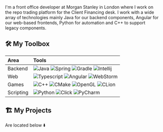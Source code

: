 
I'm a front office developer at Morgan Stanley in London where I work on the repo trading platform for the Client Financing desk. I work with a wide array of technologies mainly Java for our backend components, Angular for our web-based frontends, Python for automation and C++ to support legacy components.

## 🛠️ My Toolbox

| Area    | Tools |
|:--------|:------|
| Backend | ![Java](https://img.shields.io/badge/Java-1b1f25?style=for-the-badge&logo=java&logoColor=white) ![Spring](https://img.shields.io/badge/Spring-1b1f25?style=for-the-badge&logo=spring&logoColor=white) ![Gradle](https://img.shields.io/badge/gradle-1b1f25?style=for-the-badge&logo=gradle&logoColor=white) ![Intellij](https://img.shields.io/badge/IntelliJ-1b1f25.svg?style=for-the-badge&logo=intellij-idea&logoColor=white)  |
| Web     | ![Typescript](https://img.shields.io/badge/TypeScript-1b1f25?style=for-the-badge&logo=typescript&logoColor=white) ![Angular](https://img.shields.io/badge/Angular-1b1f25?style=for-the-badge&logo=angular&logoColor=white) ![WebStorm](https://img.shields.io/badge/WebStorm-1b1f25?style=for-the-badge&logo=WebStorm&logoColor=white) |
| Games   | ![C++](https://img.shields.io/badge/C%2B%2B-1b1f25?style=for-the-badge&logo=c%2B%2B&logoColor=white) ![CMake](https://img.shields.io/badge/CMake-1b1f25?style=for-the-badge&logo=cmake&logoColor=white) ![OpenGL](https://img.shields.io/badge/OpenGL-1b1f25?style=for-the-badge&logo=opengl&logoColor=white) ![CLion](https://img.shields.io/badge/CLion-1b1f25?style=for-the-badge&logo=clion&logoColor=white) |
| Scripting | ![Python](https://img.shields.io/badge/Python-1b1f25?style=for-the-badge&logo=python&logoColor=white) ![Click](https://img.shields.io/badge/Click-1b1f25?style=for-the-badge&logo=windows%20terminal&logoColor=white) ![PyCharm](https://img.shields.io/badge/PyCharm-1b1f25.svg?&style=for-the-badge&logo=PyCharm&logoColor=white) |

## 🏗️ My Projects

Are located below ⬇️
